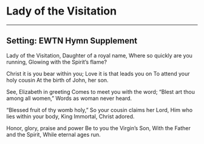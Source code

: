 # Lady of the Visitation

***

## Setting: EWTN Hymn Supplement

Lady of the Visitation,
Daughter of a royal name,
Where so quickly are you running,
Glowing with the Spirit’s flame?

Christ it is you bear within you;
Love it is that leads you on
To attend your holy cousin
At the birth of John, her son.

See, Elizabeth in greeting
Comes to meet you with the word;
“Blest art thou among all women,”
Words as woman never heard.

“Blessed fruit of thy womb holy,”
So your cousin claims her Lord,
Him who lies within your body,
King Immortal, Christ adored.

Honor, glory, praise and power
Be to you the Virgin’s Son,
With the Father and the Spirit,
While eternal ages run.
